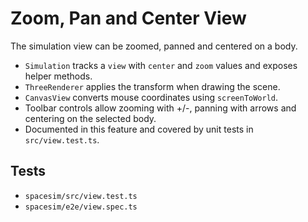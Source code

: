 # Zoom, Pan and Center View

The simulation view can be zoomed, panned and centered on a body.

- `Simulation` tracks a `view` with `center` and `zoom` values and exposes helper methods.
- `ThreeRenderer` applies the transform when drawing the scene.
- `CanvasView` converts mouse coordinates using `screenToWorld`.
- Toolbar controls allow zooming with +/-, panning with arrows and centering on the selected body.
- Documented in this feature and covered by unit tests in `src/view.test.ts`.

## Tests
- `spacesim/src/view.test.ts`
- `spacesim/e2e/view.spec.ts`
